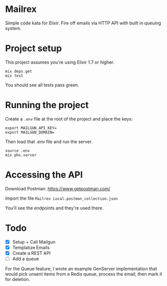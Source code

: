 # Mailrex

Simple code kata for Elixir. Fire off emails via HTTP API with built in
queuing system.

# Project setup

This project assumes you're using Elixir 1.7 or higher.

```
mix deps.get
mix test
```

You should see all tests pass green.

# Running the project

Create a `.env` file at the root of the project and place the keys:

```
export MAILGUN_API_KEY=
export MAILGUN_DOMAIN=
```

Then load that .env file and run the server.

```
source .env
mix phx.server
```

# Accessing the API

Download Postman: https://www.getpostman.com/

Import the file `Mailrex Local.postman_collection.json`

You'll see the endpoints and they're used there.

# Todo

- [x] Setup + Call Mailgun
- [x] Templatize Emails
- [x] Create a REST API
- [ ] Add a queue

For the Queue feature, I wrote an example GenServer implementation that would pick unsent
items from a Redis queue, process the email, then mark it for deletion.

